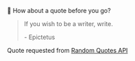 📣 How about a quote before you go?

> If you wish to be a writer, write.
>
> <p>- Epictetus</p>

Quote requested from [Random Quotes API](https://github.com/lukePeavey/quotable)
